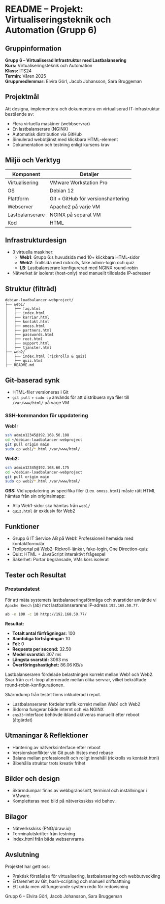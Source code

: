 # README – Projekt: Virtualiseringsteknik och Automation (Grupp 6)

## Gruppinformation
**Grupp 6 – Virtualiserad Infrastruktur med Lastbalansering**  
**Kurs:** Virtualiseringsteknik och Automation  
**Klass:** ITS24  
**Termin:** Våren 2025  
**Gruppmedlemmar:** Elvira Görl, Jacob Johansson, Sara Bruggeman

## Projektmål
Att designa, implementera och dokumentera en virtualiserad IT-infrastruktur bestående av:

- Flera virtuella maskiner (webbservrar)
- En lastbalanserare (NGINX)
- Automatisk distribution via GitHub
- Simulerad webbtjänst med klickbara HTML-element
- Dokumentation och testning enligt kursens krav

## Miljö och Verktyg

| Komponent        | Detaljer                            |
|------------------|-------------------------------------|
| Virtualisering   | VMware Workstation Pro              |
| OS               | Debian 12                           |
| Plattform        | Git + GitHub för versionshantering  |
| Webserver        | Apache2 på varje VM                 |
| Lastbalanserare  | NGINX på separat VM                 |
| Kod              | HTML                                |

## Infrastrukturdesign

- 3 virtuella maskiner:
  - **Web1**: Grupp 6:s huvudsida med 10+ klickbara HTML-sidor
  - **Web2**: Trollsida med rickrolls, fake admin-login och quiz
  - **LB**: Lastbalanserare konfigurerad med NGINX round-robin
- Nätverket är isolerat (host-only) med manuellt tilldelade IP-adresser

## Struktur (filträd)
```
debian-loadbalancer-webproject/
├── web1/
│   ├── faq.html
│   ├── index.html
│   ├── karriar.html
│   ├── kontakt.html
│   ├── omoss.html
│   ├── partners.html
│   ├── passwords.html
│   ├── root.html
│   ├── support.html
│   ├── tjanster.html
├── web2/
│   ├── index.html (rickrolls & quiz)
│   ├── quiz.html
├── README.md
```

## Git-baserad synk
- HTML-filer versioneras i Git
- `git pull` + `sudo cp` används för att distribuera nya filer till `/var/www/html/` på varje VM

### SSH-kommandon för uppdatering
**Web1:**
```bash
ssh admin12345@192.168.50.108
cd ~/debian-loadbalancer-webproject
git pull origin main
sudo cp web1/*.html /var/www/html/
```
**Web2:**
```bash
ssh admin12345@192.168.60.175
cd ~/debian-loadbalancer-webproject
git pull origin main
sudo cp web2/*.html /var/www/html/
```
**OBS:**
Vid uppdatering av specifika filer (t.ex. `omoss.html`) måste rätt HTML hämtas från sin originalmapp:
- Alla Web1-sidor ska hämtas från `web1/`
- `quiz.html` är exklusiv för Web2

## Funktioner

- Grupp 6 IT Service AB på Web1: Professionell hemsida med kontaktformulär
- Trollportal på Web2: Rickroll-länkar, fake-login, One Direction-quiz
- Quiz: HTML + JavaScript interaktivt frågespel
- Säkerhet: Portar begränsade, VMs körs isolerat

## Tester och Resultat

### Prestandatest

För att mäta systemets lastbalanseringsförmåga och svarstider använde vi `Apache Bench` (ab) mot lastbalanserarens IP-adress `192.168.50.77`.

```bash
ab -n 100 -c 10 http://192.168.50.77/
```

**Resultat:**

- **Totalt antal förfrågningar:** 100  
- **Samtidiga förfrågningar:** 10  
- **Fel:** 0  
- **Requests per second:** 32.50  
- **Medel svarstid:** 307 ms  
- **Längsta svarstid:** 3063 ms  
- **Överföringshastighet:** 86.06 KB/s  

Lastbalanseraren fördelade belastningen korrekt mellan Web1 och Web2. Svar från `curl`-loop alternerade mellan olika servrar, vilket bekräftade round-robin-konfigurationen.

Skärmdump från testet finns inkluderad i repot.

- Lastbalanseraren fördelar trafik korrekt mellan Web1 och Web2
- Sidorna fungerar både internt och via NGINX
- `ens33`-interface behövde ibland aktiveras manuellt efter reboot (åtgärdat)

## Utmaningar & Reflektioner

- Hantering av nätverksinterface efter reboot
- Versionskonflikter vid Git push löstes med rebase
- Balans mellan professionellt och roligt innehåll (rickrolls vs kontakt.html)
- Bibehålla struktur trots kreativ frihet

## Bilder och design

- Skärmdumpar finns av webbgränssnitt, terminal och inställningar i VMware.
- Kompletteras med bild på nätverksskiss vid behov.

## Bilagor

- Nätverksskiss (PNG/draw.io)
- Terminalutskrifter från testning
- Index.html från båda webservrarna

## Avslutning

Projektet har gett oss:
- Praktisk förståelse för virtualisering, lastbalansering och webbutveckling
- Erfarenhet av Git, bash-scripting och manuell driftsättning
- Ett udda men välfungerande system redo för redovisning




Grupp 6 – Elvira Görl, Jacob Johansson, Sara Bruggeman




